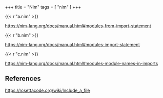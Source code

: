 +++
title = "Nim"
tags = [ "nim" ]
+++

{{< r "a.nim" >}}

<https://nim-lang.org/docs/manual.html#modules-from-import-statement>

{{< r "b.nim" >}}

<https://nim-lang.org/docs/manual.html#modules-import-statement>

{{< r "c.nim" >}}

<https://nim-lang.org/docs/manual.html#modules-module-names-in-imports>

## References

<https://rosettacode.org/wiki/Include_a_file>
